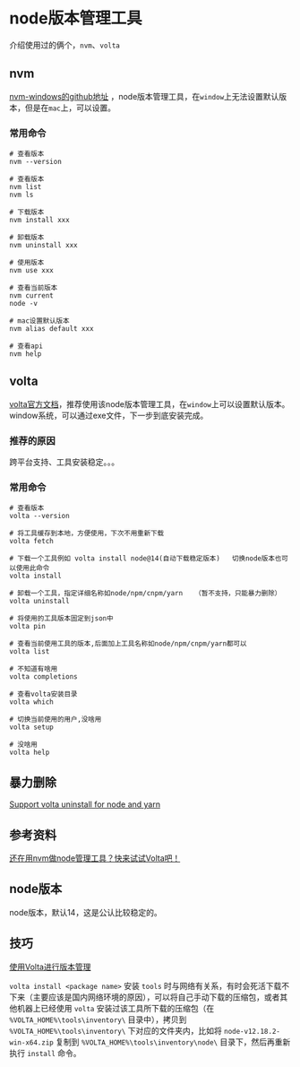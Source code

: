 # node版本管理工具

介绍使用过的俩个，`nvm`、`volta`

## nvm 

[nvm-windows的github地址](https://github.com/coreybutler/nvm-windows/releases) ，node版本管理工具，在`window`上无法设置默认版本，但是在`mac`上，可以设置。

### 常用命令

```shell
# 查看版本
nvm --version

# 查看版本
nvm list
nvm ls

# 下载版本
nvm install xxx

# 卸载版本
nvm uninstall xxx

# 使用版本
nvm use xxx

# 查看当前版本
nvm current
node -v

# mac设置默认版本
nvm alias default xxx

# 查看api
nvm help
```

## volta

[volta官方文档](https://volta.sh/)，推荐使用该node版本管理工具，在`window`上可以设置默认版本。window系统，可以通过exe文件，下一步到底安装完成。

### 推荐的原因

跨平台支持、工具安装稳定。。。


### 常用命令

```shell
# 查看版本
volta --version

# 将工具缓存到本地，方便使用，下次不用重新下载
volta fetch       

# 下载一个工具例如 volta install node@14(自动下载稳定版本)   切换node版本也可以使用此命令
volta install   

# 卸载一个工具，指定详细名称如node/npm/cnpm/yarn   （暂不支持，只能暴力删除）
volta uninstall    

# 将使用的工具版本固定到json中
volta pin        

# 查看当前使用工具的版本,后面加上工具名称如node/npm/cnpm/yarn都可以  
volta list       

# 不知道有啥用
volta completions  

# 查看volta安装目录
volta which   

# 切换当前使用的用户,没啥用     
volta setup      

# 没啥用
volta help         
```

## 暴力删除

[Support volta uninstall for node and yarn ](https://github.com/volta-cli/volta/issues/327)


## 参考资料

[还在用nvm做node管理工具？快来试试Volta吧！](https://juejin.cn/post/7085383981100695565#heading-2)


## node版本

node版本，默认14，这是公认比较稳定的。


## 技巧

[使用Volta进行版本管理](https://js-mark.com/%E5%89%8D%E7%AB%AF/%E4%BD%BF%E7%94%A8Volta%E8%BF%9B%E8%A1%8C%E7%89%88%E6%9C%AC%E7%AE%A1%E7%90%86/)

`volta install <package name>` 安装 `tools` 时与网络有关系，有时会死活下载不下来（主要应该是国内网络环境的原因），可以将自己手动下载的压缩包，或者其他机器上已经使用 `volta` 安装过该工具所下载的压缩包（在 `%VOLTA_HOME%\tools\inventory\` 目录中），拷贝到 `%VOLTA_HOME%\tools\inventory\` 下对应的文件夹内，比如将 `node-v12.18.2-win-x64.zip` 复制到 `%VOLTA_HOME%\tools\inventory\node\` 目录下，然后再重新执行 `install` 命令。



